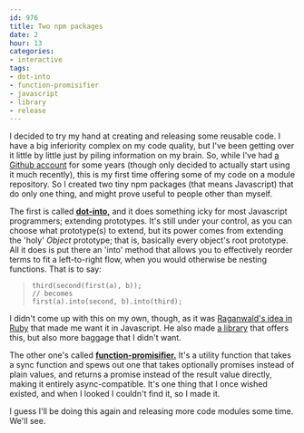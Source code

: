 ```yaml
---
id: 976
title: Two npm packages
date: 2
hour: 13
categories:
- interactive
tags:
- dot-into
- function-promisifier
- javascript
- library
- release
---
```


I decided to try my hand at creating and releasing some reusable code. I have a big inferiority complex on my code quality, but I've been getting over it little by little just by piling information on my brain. So, while I've had [a Github account](https://github.com/agj) for some years (though only decided to actually start using it much recently), this is my first time offering some of my code on a module repository. So I created two tiny npm packages (that means Javascript) that do only one thing, and might prove useful to people other than myself.

The first is called **[dot-into,](https://www.npmjs.com/package/dot-into)** and it does something icky for most Javascript programmers; extending prototypes. It's still under your control, as you can choose what prototype(s) to extend, but its power comes from extending the 'holy' _Object_ prototype; that is, basically every object's root prototype. All it does is put there an 'into' method that allows you to effectively reorder terms to fit a left-to-right flow, when you would otherwise be nesting functions. That is to say:

> 
> ```
> third(second(first(a), b));
> // becomes
> first(a).into(second, b).into(third);
> ```

I didn't come up with this on my own, though, as it was [Raganwald's idea in Ruby](http://weblog.raganwald.com/2008/01/no-detail-too-small.html) that made me want it in Javascript. He also made [a library](https://github.com/raganwald/Katy) that offers this, but also more baggage that I didn't want.

The other one's called **[function-promisifier.](https://www.npmjs.com/package/function-promisifier)** It's a utility function that takes a sync function and spews out one that takes optionally promises instead of plain values, and returns a promise instead of the result value directly, making it entirely async-compatible. It's one thing that I once wished existed, and when I looked I couldn't find it, so I made it.

I guess I'll be doing this again and releasing more code modules some time. We'll see.
